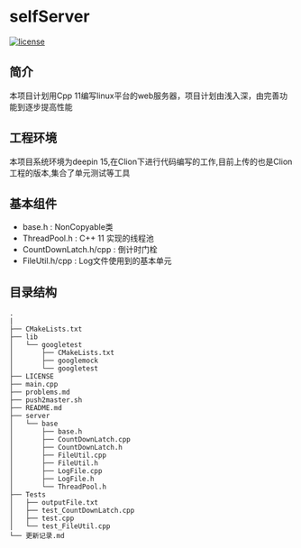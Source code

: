 # selfServer
[![license](https://img.shields.io/github/license/mashape/apistatus.svg)](https://opensource.org/licenses/MIT)
## 简介
本项目计划用Cpp 11编写linux平台的web服务器，项目计划由浅入深，由完善功能到逐步提高性能

## 工程环境
本项目系统环境为deepin 15,在Clion下进行代码编写的工作,目前上传的也是Clion工程的版本,集合了单元测试等工具

## 基本组件
- base.h : NonCopyable类
- ThreadPool.h : C++ 11 实现的线程池
- CountDownLatch.h/cpp : 倒计时门栓
- FileUtil.h/cpp : Log文件使用到的基本单元


## 目录结构
```
.
|
├── CMakeLists.txt
├── lib
│   └── googletest
│       ├── CMakeLists.txt
│       ├── googlemock
│       └── googletest
├── LICENSE
├── main.cpp
├── problems.md
├── push2master.sh
├── README.md
├── server
│   └── base
│       ├── base.h
│       ├── CountDownLatch.cpp
│       ├── CountDownLatch.h
│       ├── FileUtil.cpp
│       ├── FileUtil.h
│       ├── LogFile.cpp
│       ├── LogFile.h
│       └── ThreadPool.h
├── Tests
│   ├── outputFile.txt
│   ├── test_CountDownLatch.cpp
│   ├── test.cpp
│   └── test_FileUtil.cpp
└── 更新记录.md
```



